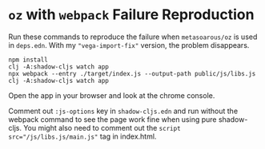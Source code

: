 # `oz` with `webpack` Failure Reproduction

Run these commands to reproduce the failure when `metasoarous/oz` is used in
`deps.edn`.  With my `"vega-import-fix"` version, the problem disappears.

```
npm install
clj -A:shadow-cljs watch app
npx webpack --entry ./target/index.js --output-path public/js/libs.js
clj -A:shadow-cljs watch app
```

Open the app in your browser and look at the chrome console.

Comment out `:js-options` key in `shadow-cljs.edn` and run without the webpack
command to see the page work fine when using pure shadow-cljs.  You might also
need to comment out the `script src="/js/libs.js/main.js"` tag in index.html.
